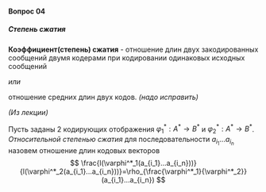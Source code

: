 #### Вопрос 04

##### Степень сжатия

**Коэффициент(степень) сжатия** - отношение длин двух закодированных сообщений двумя кодерами при кодировании одинаковых исходных сообщений

*или*

отношение средних длин двух кодов. *(надо исправить)*

*(Из лекции)*

Пусть заданы 2 кодирующих отображения $\varphi^*_1:A^*\rightarrow B^*$ и $\varphi^*_2:A^*\rightarrow B^*$. *Относительной степенью сжатия* для последовательности $a_{i_1}...a_{i_n}$ назовем отношение длин кодовых векторов 
$$
\frac{l(\varphi^*_1(a_{i_1}...a_{i_n}))}{l(\varphi^*_2(a_{i_1}...a_{i_n}))}=\rho_{\frac{\varphi^*_1}{\varphi^*_2}}(a_{i_1}...a_{i_n})
$$
